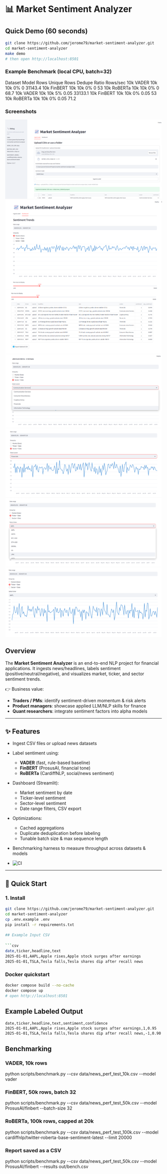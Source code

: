 # 📊 Market Sentiment Analyzer

## Quick Demo (60 seconds)

```bash
git clone https://github.com/jerome79/market-sentiment-analyzer.git
cd market-sentiment-analyzer
make demo
# then open http://localhost:8501
```
### Example Benchmark (local CPU, batch=32)
Dataset	Model	Rows	Unique  Rows	Dedupe Ratio	Rows/sec
10k	    VADER	10k	    10k	    0%	    0               31143.4
10k	    FinBERT	10k	    10k	    0%	    0               53
10k	    RoBERTa	10k	    10k	    0%  	0               68.7
10k	    VADER	10k	    10k	    5%	    0.05            33133.1
10k	    FinBERT	10k	    10k	    0%	    0.05            53
10k	    RoBERTa	10k	    10k	    0%  	0.05            71.2

### Screenshots

![ingest label dashboard.png](screenshot/ingest%20label%20dashboard.png)
![market_sentiment.png](screenshot/market_sentiment.png)
![table_view.png](screenshot/table_view.png)
![sector_view.png](screenshot/sector_view.png)
![sector_graph.png](screenshot/sector_graph.png)
![ticker_view.png](screenshot/ticker_view.png)
![ticker_graph.png](screenshot/ticker_graph.png)
## Overview
The **Market Sentiment Analyzer** is an end-to-end NLP project for financial applications.
It ingests news/headlines, labels sentiment (positive/neutral/negative), and visualizes market, ticker, and sector sentiment trends.

👉 Business value:
- **Traders / PMs**: identify sentiment-driven momentum & risk alerts
- **Product managers**: showcase applied LLM/NLP skills for finance
- **Quant researchers**: integrate sentiment factors into alpha models

---

## ✨ Features
- Ingest CSV files or upload news datasets
- Label sentiment using:
  - **VADER** (fast, rule-based baseline)
  - **FinBERT** (ProsusAI, financial tone)
  - **RoBERTa** (CardiffNLP, social/news sentiment)
- Dashboard (Streamlit):
  - Market sentiment by date
  - Ticker-level sentiment
  - Sector-level sentiment
  - Date range filters, CSV export
- Optimizations:
  - Cached aggregations
  - Duplicate deduplication before labeling
  - Tunable batch size & max sequence length
- Benchmarking harness to measure throughput across datasets & models

- ![CI](https://github.com/jerome79/market-sentiment-analyzer/actions/workflows/ci.yml/badge.svg)
---

## 🚀 Quick Start

### 1. Install
```bash
git clone https://github.com/jerome79/market-sentiment-analyzer.git
cd market-sentiment-analyzer
cp .env.example .env
pip install -r requirements.txt

## Example Input CSV

```csv
date,ticker,headline,text
2025-01-01,AAPL,Apple rises,Apple stock surges after earnings
2025-01-01,TSLA,Tesla falls,Tesla shares dip after recall news
```
### Docker quickstart
```bash
docker compose build --no-cache
docker compose up
# open http://localhost:8501
```

## Example Labeled Output

```csv
date,ticker,headline,text,sentiment,confidence
2025-01-01,AAPL,Apple rises,Apple stock surges after earnings,1,0.95
2025-01-01,TSLA,Tesla falls,Tesla shares dip after recall news,-1,0.90
```
## Benchmarking

### VADER, 10k rows
python scripts/benchmark.py --csv data/news_perf_test_10k.csv --model vader

### FinBERT, 50k rows, batch 32
python scripts/benchmark.py --csv data/news_perf_test_50k.csv --model ProsusAI/finbert --batch-size 32

### RoBERTa, 100k rows, capped at 20k
python scripts/benchmark.py --csv data/news_perf_test_100k.csv --model cardiffnlp/twitter-roberta-base-sentiment-latest --limit 20000

### Report saved as a CSV
python scripts/benchmark.py --csv data/news_perf_test_50k.csv --model ProsusAI/finbert --results out/bench.csv
